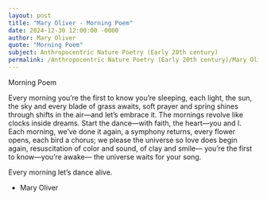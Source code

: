 ```yaml
---
layout: post
title: "Mary Oliver - Morning Poem"
date: 2024-12-30 12:00:00 -0000
author: Mary Oliver
quote: "Morning Poem"
subject: Anthropocentric Nature Poetry (Early 20th century)
permalink: /Anthropocentric Nature Poetry (Early 20th century)/Mary Oliver/Mary Oliver - Morning Poem
---
```


Morning Poem

Every morning 
you’re the first to know 
you’re sleeping, 
each light, the sun,
the sky and every blade of grass awaits, 
soft prayer and spring shines through 
shifts in the air—and let’s embrace it. 
The mornings revolve 
like clocks inside dreams. 
Start the dance—with faith, the heart—you and I. 
Each morning, we’ve done it again, 
a symphony returns, 
every flower opens, 
each bird a chorus; 
we please the universe 
so love does begin again,
resuscitation of color and sound, of clay and smile— 
you’re the first to know—you’re awake—
the universe waits for your song. 

Every morning 
let’s dance alive.


- Mary Oliver
